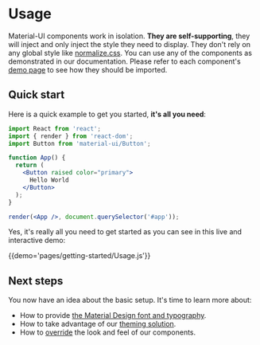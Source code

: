 # Usage

Material-UI components work in isolation.
**They are self-supporting**, they will inject and only inject the style they need to display.
They don't rely on any global style like [normalize.css](https://github.com/necolas/normalize.css/).
You can use any of the components as demonstrated in our documentation.
Please refer to each component's [demo page](/demos/app-bar/) to see how they should be imported.

## Quick start

Here is a quick example to get you started, **it's all you need**:

```jsx
import React from 'react';
import { render } from 'react-dom';
import Button from 'material-ui/Button';

function App() {
  return (
    <Button raised color="primary">
      Hello World
    </Button>
  );
}

render(<App />, document.querySelector('#app'));
```

Yes, it's really all you need to get started as you can see in this live and interactive demo:

{{demo='pages/getting-started/Usage.js'}}

## Next steps

You now have an idea about the basic setup. It's time to learn more about:
- How to provide [the Material Design font and typography](/style/typography).
- How to take advantage of our [theming solution](/customization/themes).
- How to [override](customization/overrides) the look and feel of our components.
